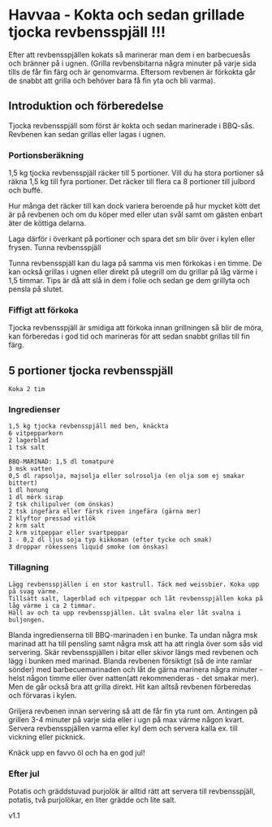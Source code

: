 # Havvaa - Kokta och sedan grillade tjocka revbensspjäll !!!

Efter att revbensspjällen kokats så marinerar man dem i en barbecuesås och bränner på i ugnen.
(Grilla revbensbitarna några minuter på varje sida tills de får fin färg och är genomvarma. Eftersom revbenen är förkokta går de snabbt att grilla och behöver bara få fin yta och bli varma).

## Introduktion och förberedelse

Tjocka revbensspjäll som först är kokta och sedan marinerade i BBQ-sås. Revbenen kan sedan grillas eller lagas i ugnen.

### Portionsberäkning
1,5 kg tjocka revbensspjäll räcker till 5 portioner. Vill du ha stora portioner så räkna 1,5 kg till fyra portioner. Det räcker till flera ca 8 portioner till julbord och buffé.

Hur många det räcker till kan dock variera beroende på hur mycket kött det är på revbenen och om du köper med eller utan svål samt om gästen enbart äter de köttiga delarna.

Laga därför i överkant på portioner och spara det sm blir över i kylen eller frysen.
Tunna revbensspjäll

Tunna revbensspjäll kan du laga på samma vis men förkokas i en timme. De kan också grillas i ugnen eller direkt på utegrill om du grillar på låg värme i 1,5 timmar. Tips är då att slå in dem i folie och sedan ge dem grillyta och pensla på slutet.

### Fiffigt att förkoka
Tjocka revbensspjäll är smidiga att förkoka innan grillningen så blir de möra, kan förberedas i god tid och marineras för att sedan snabbt grillas till fin färg.


## 5 portioner tjocka revbensspjäll

    Koka 2 tim

### Ingredienser

    1,5 kg tjocka revbensspjäll med ben, knäckta
    6 vitpepparkorn
    2 lagerblad
    1 tsk salt
    
    BBQ-MARINAD: 1,5 dl tomatpuré
    3 msk vatten
    0,5 dl rapsolja, majsolja eller solrosolja (en olja som ej smakar bittert)
    1 dl honung
    1 dl mörk sirap
    2 tsk chilipulver (om önskas)
    2 tsk ingefära eller färsk riven ingefära (gärna mer)
    2 klyftor pressad vitlök
    2 krm salt
    2 krm vitpeppar eller svartpeppar
    1 - 0,2 dl ljus soja typ kikkoman (efter tycke och smak)
    3 droppar rökessens liquid smoke (om önskas)

### Tillagning

    Lägg revbensspjällen i en stor kastrull. Täck med weissbier. Koka upp på svag värme.
    Tillsätt salt, lagerblad och vitpeppar och låt revbensspjällen koka på låg värme i ca 2 timmar.
    Häll av och ta upp revbensspjällen. Låt svalna eler låt svalna i buljongen.

Blanda ingredienserna till BBQ-marinaden i en bunke. Ta undan några msk marinad att ha till pensling samt några msk att ha att ringla över som sås vid servering.
Skär revbensspjällen i bitar eller skivor längs med revbenen och lägg i bunken med marinad.
Blanda revbenen försiktigt (så de inte ramlar sönder) med barbecuemarinaden och låt de gärna marinera några minuter - helst någon timme eller över natten(att rekommenderas - det smakar mer). Men de går också bra att grilla direkt. Hit kan alltså revbenen förberedas och förvaras i kylen.

Griljera revbenen innan servering så att de får fin yta runt om. Antingen på grillen 3-4 minuter på varje sida eller i ugn på max värme någon kvart.
Servera revbensspjällen varma eller kyl dem och servera kalla ex. till vickning eller picknick.


Knäck upp en favvo öl och ha en god jul!


### Efter jul
Potatis och gräddstuvad purjolök är alltid rätt att servera till revbensspjäll, potatis, två purjolökar, en liter grädde och lite salt.




v1.1
